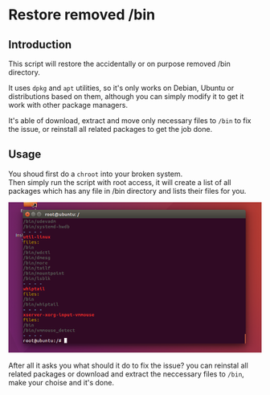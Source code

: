 # Restore removed /bin

## Introduction
This script will restore the accidentally or on purpose removed /bin directory.

It uses `dpkg` and `apt` utilities, so it's only works on Debian, Ubuntu or distributions based on them, although you can simply modify it to get it work with other package managers.

It's able of download, extract and move only necessary files to `/bin` to fix the issue, or reinstall all related packages to get the job done.

## Usage

You shoud first do a `chroot` into your broken system.  
Then simply run the script with root access, it will create a list of all packages which has any file in /bin directory and lists their files for you.

![restore /bin](https://raw.githubusercontent.com/ravexina/restore-bin/master/screenshots/list.png)

After all it asks you what should it do to fix the issue? you can reinstal all related packages or download and extract the neccessary files to `/bin`, make your choise and it's done.
